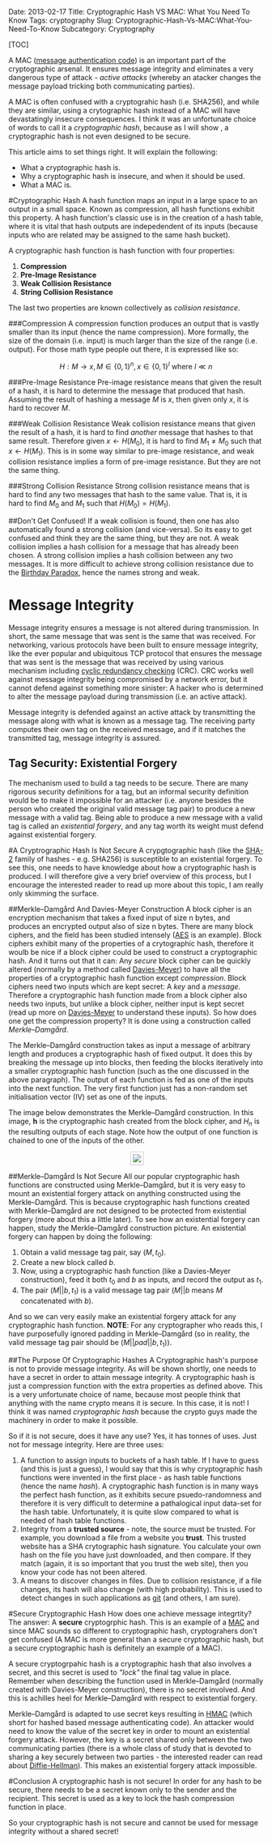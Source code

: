 Date: 2013-02-17
Title: Cryptographic Hash VS MAC: What You Need To Know
Tags: cryptography
Slug: Cryptographic-Hash-Vs-MAC:What-You-Need-To-Know
Subcategory: Cryptography

[TOC]

A MAC ([message authentication code](http://en.wikipedia.org/wiki/Message_authentication_code)) is an important part of the cryptographic arsenal. It ensures message integrity and eliminates a very dangerous type of attack - *active attacks* (whereby an atacker changes the message payload tricking both communicating parties).

A MAC is often confused with a cryptograhic hash (i.e. SHA256), and while they are similar, using a crytographic hash instead of a MAC will have devastatingly insecure consequences. I think it was an unfortunate choice of words to call it a *cryptographic hash*, because as I will show , a cryptographic hash is not even designed to be secure. 

This article aims to set things right. It will explain the following:

 * What a cryptographic hash is.
 * Why a cryptographic hash is insecure, and when it should be used.
 * What a MAC is.

#Cryptographic Hash
A hash function maps an input in a large space to an output in a small space. Known as compression, all hash functions exhibit this property. A hash function's classic use is in the creation of a hash table, where it is vital that hash outputs are indepedendent of its inputs (because inputs who are related may be assigned to the same hash bucket). 

A cryptographic hash function is hash function with four properties:

 1. **Compression**
 2. **Pre-Image Resistance**
 3. **Weak Collision Resistance**
 4. **String Collision Resistance**

The last two properties are known collectively as *collision resistance*.

###Compression
A compression function produces an output that is vastly smaller than its input (hence the name compression). More formally, the size of the domain (i.e. input) is much larger than the size of the range (i.e. output). For those math type people out there, it is expressed like so:

$$H: M \rightarrow x, M \in \{0,1\}^n, x \in \{0,1\}^l \text{ where } l \ll n$$

###Pre-Image Resistance
Pre-image resistance means that given the result of a hash, it is hard to determine the message that produced that hash. Assuming the result of hashing a message $M$ is $x$, then given only $x$, it is hard to recover $M$.

###Weak Collision Resistance
Weak collision resistance means that given the result of a hash, it is hard to find *another* message that hashes to that same result. Therefore given $x \leftarrow H(M_0)$, it is hard to find $M_1 \neq M_0$ such that $x \leftarrow H(M_1)$. This is in some way similar to pre-image resistance, and weak collision resistance implies a form of pre-image resistance. But they are not the same thing.

###Strong Collision Resistance
Strong collision resistance means that is hard to find any two messages that hash to the same value. That is, it is hard to find $M_0$ and $M_1$ such that $H(M_0) = H(M_1)$. 

##Don't Get Confused!
If a weak collision is found, then one has also automatically found a strong collision (and vice-versa). So its easy to get confused and think they are the same thing, but they are not. A weak collision implies a hash collision for a message that has already been chosen. A strong collision implies a hash collision between any two messages. It is more difficult to achieve strong collision resistance due to the [Birthday Paradox](http://en.wikipedia.org/wiki/Birthday_paradox), hence the names strong and weak.

# Message Integrity
Message integrity ensures a message is not altered during transmission. In short, the same message that was sent is the same that was received. For networking, various protocols have been built to ensure message integrity, like the ever popular and ubiquitous TCP protocol that ensures the message that was sent is the message that was received by using various mechanism including [cyclic redundancy checking](http://en.wikipedia.org/wiki/Cyclic_redundancy_check) (CRC). CRC works well against message integrity being compromised by a network error, but it cannot defend against something more sinister: A hacker who is determined to alter the message payload during transmission (i.e. an active attack).

Message integrity is defended against an active attack by transmitting the message along with what is known as a message tag. The receiving party computes their own tag on the received message, and if it matches the transmitted tag, message integrity is assured. 

## Tag Security: Existential Forgery
The mechanism used to build a tag needs to be secure. There are many rigorous security definitions for a tag, but an informal security definition would be to make it impossible for an attacker (i.e. anyone besides the person who created the original valid message tag pair) to produce a new message with a valid tag. Being able to produce a new message with a valid tag is called an *existential forgery*, and any tag worth its weight must defend against existential forgery.

#A Cryptrographic Hash Is Not Secure
A crypgtographic hash (like the [SHA-2](http://en.wikipedia.org/wiki/Sha256) family of hashes - e.g. SHA256) is susceptible to an existential forgery. To see this, one needs to have knowledge about how a cryptographic hash is produced. I will therefore give a very brief overview of this process, but I encourage the interested reader to read up more about this topic, I am really only skimming the surface.

##Merkle–Damgård And Davies-Meyer Construction
A block cipher is an encryption mechanism that takes a fixed input of size n bytes, and produces an encrypted output also of size n bytes. There are many block ciphers, and the field has been studied intensely ([AES](http://en.wikipedia.org/wiki/Advanced_Encryption_Standard) is an example). Block ciphers exhibit many of the properties of a crytographic hash, therefore it woulb be nice if a block cipher could be used to construct a cryptographic hash. And it turns out that it can: Any *secure* block cipher can be quickly altered (normally by a method called [Davies-Meyer](http://en.wikipedia.org/wiki/Davies-Meyer#Davies.E2.80.93Meyer)) to have all the properties of a cryptographic hash function except *compression*. Block ciphers need two inputs which are kept secret: A *key* and a *message*. Therefore a cryptographic hash function made from a block cipher also needs two inputs, but unlike a block cipher, neither input is kept secret (read up more on [Davies-Meyer](http://en.wikipedia.org/wiki/Davies-Meyer#Davies.E2.80.93Meyer) to understand these inputs). So how does one get the compression property? It is done using a construction called *Merkle–Damgård*.

The Merkle–Damgård construction takes as input a message of arbitrary length and produces a cryptographic hash of fixed output. It does this by breaking the message up into blocks, then feeding the blocks iteratively into a smaller cryptographic hash function (such as the one discussed in the above paragraph). The output of each function is fed as one of the inputs into the next function. The very first function just has a non-random set initialisation vector (IV) set as one of the inputs.

The image below demonstrates the Merkle–Damgård construction. In this image, **h** is the cryptographic hash created from the block cipher, and $H_n$ is the resulting outputs of each stage. Note how the output of one function is chained to one of the inputs of the other.

<center><img style="margin-left:4px; padding: 4px; background-color: #fff; border: 1px solid #ccc; border: 1px solid rgba(0, 0, 0, 0.2); -webkit-box-shadow: 0 1px 3px rgba(0, 0, 0, 0.1); -moz-box-shadow: 0 1px 3px rgba(0, 0, 0, 0.1); box-shadow: 0 1px 3px rgba(0, 0, 0, 0.1);"src ="http://doctrina.org/static/images/merkle-damgard.png"></img></center>

##Merkle–Damgård Is Not Secure
All our popular cryptographic hash functions are constructed using Merkle–Damgård, but it is very easy to mount an existential forgery attack on anything constructed using the Merkle–Damgård. This is because cryptographic hash functions created with Merkle–Damgård are not designed to be protected from existential forgery (more about this a little later). To see how an existential forgery can happen, study the Merkle–Damgård construction picture. An existential forgery can happen by doing the following:

 1. Obtain a valid message tag pair, say $(M, t_0)$.
 2. Create a new block called $b$.
 3. Now, using a cryptographic hash function (like a Davies-Meyer construction), feed it both $t_0$ and $b$ as inputs, and record the output as $t_1$.
 4. The pair $(M||b, t_1)$ is a valid message tag pair ($M||b$ means $M$ concatenated with $b$).

And so we can very easily make an existential forgery attack for any cryptographic hash function. **NOTE**: For any cryptographer who reads this, I have purposefully ignored padding in Merkle–Damgård (so in reality, the valid message tag pair should be $(M||pad||b, t_1)$).

##The Purpose Of Cryptographic Hashes
A Cryptographic hash's purpose is not to provide message integrity. As will be shown shortly, one needs to have a secret in order to attain message integrity. A cryptographic hash is just a compression function with the extra properties as defined above. This is a very unfortunate choice of name, because most people think that anything with the name crypto means it is secure. In this case, it is not! I think it was named *cryptographic hash* because the crypto guys made the machinery in order to make it possible.

So if it is not secure, does it have any use? Yes, it has tonnes of uses. Just not for message integrity. Here are three uses:

 1. A function to assign inputs to buckets of a hash table. If I have to guess (and this is just a guess), I would say that this is why cryptographic hash functions were invented in the first place - as hash table functions (hence the name *hash*). A cryptographic hash function is in many ways the perfect hash function, as it exhibits secure psuedo-randomness and therefore it is very difficult to determine a pathalogical input data-set for the hash table. Unfortunately, it is quite slow compared to what is needed of hash table functions.
 2. Integrity from a **trusted source** - note, the source must be trusted. For example, you download a file from a website you **trust**. This trusted website has a SHA crytographic hash signature. You calculate your own hash on the file you have just downloaded, and then compare. If they match (again, it is so important that you trust the web site), then you know your code has not been altered.
 3. A means to discover changes in files. Due to collision resistance, if a file changes, its hash will also change (with high probability). This is used to detect changes in such applications as [git](http://en.wikipedia.org/wiki/Git_%28software%29) (and others, I am sure).

#Secure Cryptographic Hash
How does one achieve message integrtity? The answer: A **secure** cryptogrphic hash. This is an example of a [MAC](http://en.wikipedia.org/wiki/Message_authentication_code) and since MAC sounds so different to cryptographic hash, cryptograhers don't get confused (A MAC is more general than a secure cryptographic hash, but a secure cryptographic hash is definitely an example of a MAC). 

A secure cryptogrpahic hash is a cryptographic hash that also involves a secret, and this secret is used to *"lock"* the final tag value in place. Remember when describing the function used in Merkle–Damgård (normally created with Davies-Meyer construction), there is no secret involved. And this is achilles heel for Merkle–Damgård with respect to existential forgery.

Merkle–Damgård is adapted to use secret keys resulting in [HMAC](http://en.wikipedia.org/wiki/Hmac) (which short for hashed based message authenticating code). An attacker would need to know the value of the secret key in order to mount an existential forgery attack. However, the key is a secret shared only between the two communicating parties (there is a whole class of study that is devoted to sharing a key securely between two parties - the interested reader can read about [Diffie-Hellman](http://en.wikipedia.org/wiki/Diffie_hellman)). This makes an existential forgery attack impossible.

#Conclusion
A cryptographic hash is not secure! In order for any hash to be secure, there needs to be a secret known only to the sender and the recipient. This secret is used as a key to lock the hash compression function in place.

So your cryptographic hash is not secure and cannot be used for message integrity without a shared secret!
